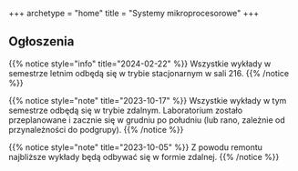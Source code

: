 +++
archetype = "home"
title = "Systemy mikroprocesorowe"
+++

## Ogłoszenia

{{% notice style="info" title="2024-02-22" %}}
Wszystkie wykłady w semestrze letnim odbędą się w trybie stacjonarnym w sali 216.
{{% /notice %}}

{{% notice style="note" title="2023-10-17" %}}
Wszystkie wykłady w tym semestrze odbędą się w trybie zdalnym. Laboratorium zostało przeplanowane i&nbsp;zacznie się w grudniu po południu (lub rano, zależnie od przynależności do podgrupy).
{{% /notice %}}

{{% notice style="note" title="2023-10-05" %}}
Z powodu remontu najbliższe wykłady będą odbywać się w formie zdalnej.
{{% /notice %}}
